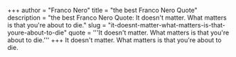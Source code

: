 +++
author = "Franco Nero"
title = "the best Franco Nero Quote"
description = "the best Franco Nero Quote: It doesn't matter. What matters is that you're about to die."
slug = "it-doesnt-matter-what-matters-is-that-youre-about-to-die"
quote = '''It doesn't matter. What matters is that you're about to die.'''
+++
It doesn't matter. What matters is that you're about to die.
